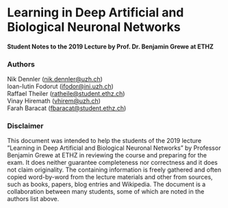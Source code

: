 # Learning in Deep Artificial and Biological Neuronal Networks
#### Student Notes to the 2019 Lecture by Prof. Dr. Benjamin Grewe at ETHZ

### Authors
Nik Dennler (nik.dennler@uzh.ch)\
Ioan-Iutin Fodorut (ifodor@ini.uzh.ch)\
Raffael Theiler (ratheile@student.ethz.ch)\
Vinay Hiremath (vhirem@uzh.ch)\
Farah Baracat (fbaracat@student.ethz.ch)

### Disclaimer
This document was intended to help the students of the 2019 lecture ”Learning
in Deep Artificial and Biological Neuronal Networks” by Professor Benjamin
Grewe at ETHZ in reviewing the course and preparing for the exam. It does
neither guarantee completeness nor correctness and it does not claim originality.
The containing information is freely gathered and often copied word-by-word
from the lecture materials and other from sources, such as books, papers, blog
entries and Wikipedia. The document is a collaboration between many students,
some of which are noted in the authors list above.
